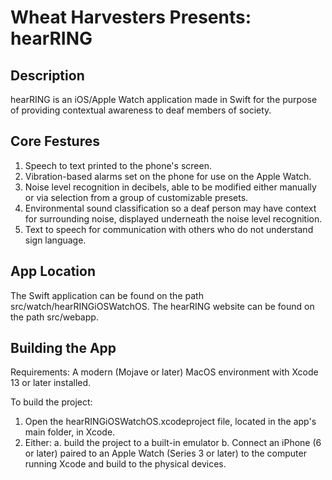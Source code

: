 # Wheat Harvesters Presents: hearRING


## Description
hearRING is an iOS/Apple Watch application made in Swift for the purpose of providing contextual awareness to deaf members of society. 

## Core Festures
1. Speech to text printed to the phone's screen.
2. Vibration-based alarms set on the phone for use on the Apple Watch.
3. Noise level recognition in decibels, able to be modified either manually or via selection from a group of customizable presets.
4. Environmental sound classification so a deaf person may have context for surrounding noise, displayed underneath the noise level recognition.
5. Text to speech for communication with others who do not understand sign language.

## App Location
The Swift application can be found on the path src/watch/hearRINGiOSWatchOS. The hearRING website can be found on the path src/webapp.

## Building the App
Requirements: A modern (Mojave or later) MacOS environment with Xcode 13 or later installed.

To build the project: 
1. Open the hearRINGiOSWatchOS.xcodeproject file, located in the app's main folder, in Xcode. 
2. Either: 
  a. build the project to a built-in emulator
  b. Connect an iPhone (6 or later) paired to an Apple Watch (Series 3 or later) to the computer running Xcode and build to the physical devices.
